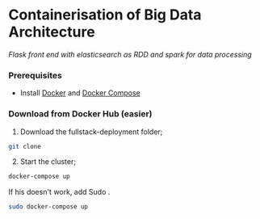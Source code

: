 
# Containerisation of Big Data Architecture
*Flask front end with elasticsearch as RDD and spark for data processing*
### Prerequisites

 - Install [Docker](https://docs.docker.com/get-docker/) and [Docker Compose](https://docs.docker.com/compose/install/)


### Download from Docker Hub (easier)

1. Download the fullstack-deployment folder;

```bash
git clone

```

2. Start the cluster;

```bash
docker-compose up

```
If his doesn't work, add Sudo .
```bash
sudo docker-compose up

```
